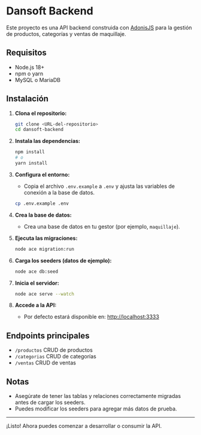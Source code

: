 # Dansoft Backend

Este proyecto es una API backend construida con [AdonisJS](https://adonisjs.com/) para la gestión de productos, categorías y ventas de maquillaje.

## Requisitos

- Node.js 18+
- npm o yarn
- MySQL o MariaDB

## Instalación

1. **Clona el repositorio:**
   ```sh
   git clone <URL-del-repositorio>
   cd dansoft-backend
   ```

2. **Instala las dependencias:**
   ```sh
   npm install
   # o
   yarn install
   ```

3. **Configura el entorno:**
   - Copia el archivo `.env.example` a `.env` y ajusta las variables de conexión a la base de datos.

   ```sh
   cp .env.example .env
   ```

4. **Crea la base de datos:**
   - Crea una base de datos en tu gestor (por ejemplo, `maquillaje`).

5. **Ejecuta las migraciones:**
   ```sh
   node ace migration:run
   ```

6. **Carga los seeders (datos de ejemplo):**
   ```sh
   node ace db:seed
   ```

7. **Inicia el servidor:**
   ```sh
   node ace serve --watch
   ```

8. **Accede a la API:**
   - Por defecto estará disponible en: [http://localhost:3333](http://localhost:3333)

## Endpoints principales

- `/productos` CRUD de productos
- `/categorias` CRUD de categorías
- `/ventas` CRUD de ventas

## Notas

- Asegúrate de tener las tablas y relaciones correctamente migradas antes de cargar los seeders.
- Puedes modificar los seeders para agregar más datos de prueba.

---

¡Listo! Ahora puedes comenzar a desarrollar o consumir la API.
